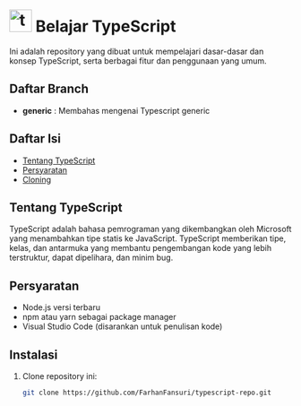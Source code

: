 # <img src="https://cdn.jsdelivr.net/gh/devicons/devicon/icons/typescript/typescript-original.svg" height="40" alt="typescript logo"  /> Belajar TypeScript

Ini adalah repository yang dibuat untuk mempelajari dasar-dasar dan konsep TypeScript, serta berbagai fitur dan penggunaan yang umum. 

## Daftar Branch
- <b>generic</b> : Membahas mengenai Typescript generic

## Daftar Isi
- [Tentang TypeScript](#tentang-typescript)
- [Persyaratan](#persyaratan)
- [Cloning](#cloning)


## Tentang TypeScript
TypeScript adalah bahasa pemrograman yang dikembangkan oleh Microsoft yang menambahkan tipe statis ke JavaScript. TypeScript memberikan tipe, kelas, dan antarmuka yang membantu pengembangan kode yang lebih terstruktur, dapat dipelihara, dan minim bug.

## Persyaratan
- Node.js versi terbaru
- npm atau yarn sebagai package manager
- Visual Studio Code (disarankan untuk penulisan kode)

## Instalasi
1. Clone repository ini:
   ```bash
   git clone https://github.com/FarhanFansuri/typescript-repo.git
